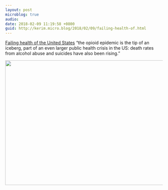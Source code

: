 ```yaml
---
layout: post
microblog: true
audio: 
date: 2018-02-09 11:19:58 +0800
guid: http://kerim.micro.blog/2018/02/09/failing-health-of.html
---
```

[Failing health of the United States](http://www.bmj.com/content/360/bmj.k496) “the opioid epidemic is the tip of an iceberg, part of an even larger public health crisis in the US: death rates from alcohol abuse and suicides have also been rising.”

<img src="http://micro.oxus.net/uploads/2018/ad325f0007.jpg" width="600" height="398" />
